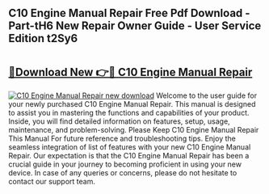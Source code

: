 ## C10 Engine Manual Repair Free Pdf Download - Part-tH6 New Repair Owner Guide - User Service Edition t2Sy6

# <h2><a href="http://bc77494.oget.top/?id=C10+Engine+Manual+Repair">🔗Download New 👉🔴 C10 Engine Manual Repair</a></h2>

[![C10 Engine Manual Repair new download](https://i.imgur.com/5g1atiW.png)](http://bc77494.oget.top/?id=C10+Engine+Manual+Repair)
Welcome to the user guide for your newly purchased C10 Engine Manual Repair. This manual is designed to assist you in mastering the functions and capabilities of your product. Inside, you will find detailed information on features, setup, usage, maintenance, and problem-solving. Please Keep C10 Engine Manual Repair This Manual For future reference and troubleshooting tips. Enjoy the seamless integration of list of features with your new C10 Engine Manual Repair. Our expectation is that the C10 Engine Manual Repair has been a crucial guide in your journey to becoming proficient in using your new device. In case of any queries or concerns, please do not hesitate to contact our support team.
